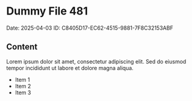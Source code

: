 # Dummy File 481

Date: 2025-04-03
ID: C8405D17-EC62-4515-9881-7F8C32153ABF

## Content

Lorem ipsum dolor sit amet, consectetur adipiscing elit.
Sed do eiusmod tempor incididunt ut labore et dolore magna aliqua.

* Item 1
* Item 2
* Item 3
